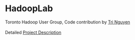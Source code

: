HadoopLab
========

Toronto Hadoop User Group, Code contribution by <a href="mailto:tritanix@gmail.com?Subject=GitHub%20HadoopLab%20AirQualityAnalysis" target="_top">Tri Nguyen</a><br/>
<br/>
Detailed [Project Description](./AirQualityAnalysis/AirQualityAnalysis_Readme.txt)
